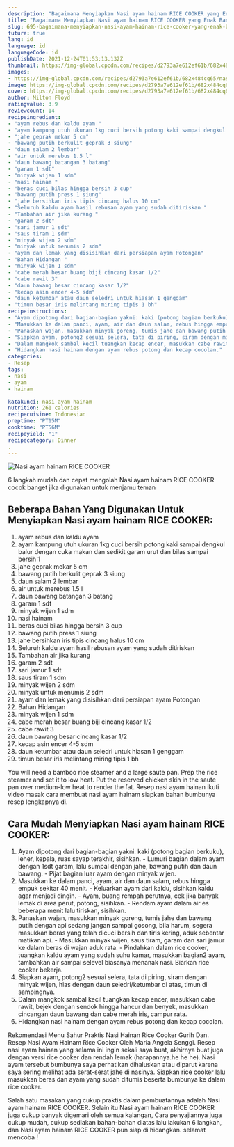 ```yaml
---
description: "Bagaimana Menyiapkan Nasi ayam hainam RICE COOKER yang Enak Banget"
title: "Bagaimana Menyiapkan Nasi ayam hainam RICE COOKER yang Enak Banget"
slug: 695-bagaimana-menyiapkan-nasi-ayam-hainam-rice-cooker-yang-enak-banget
future: true
lang: id
language: id
languageCode: id
publishDate: 2021-12-24T01:53:13.132Z 
thumbnail: https://img-global.cpcdn.com/recipes/d2793a7e612ef61b/682x484cq65/nasi-ayam-hainam-rice-cooker-foto-resep-utama.png
images:
- https://img-global.cpcdn.com/recipes/d2793a7e612ef61b/682x484cq65/nasi-ayam-hainam-rice-cooker-foto-resep-utama.png
image: https://img-global.cpcdn.com/recipes/d2793a7e612ef61b/682x484cq65/nasi-ayam-hainam-rice-cooker-foto-resep-utama.png
cover: https://img-global.cpcdn.com/recipes/d2793a7e612ef61b/682x484cq65/nasi-ayam-hainam-rice-cooker-foto-resep-utama.png
author: Milton Floyd
ratingvalue: 3.9
reviewcount: 14
recipeingredient:
- "ayam rebus dan kaldu ayam "
- "ayam kampung utuh ukuran 1kg cuci bersih potong kaki sampai dengkul balur dengan cuka makan dan sedikit garam urut dan bilas sampai bersih 1"
- "jahe geprak mekar 5 cm"
- "bawang putih berkulit geprak 3 siung"
- "daun salam 2 lembar"
- "air untuk merebus 1.5 l"
- "daun bawang batangan 3 batang"
- "garam 1 sdt"
- "minyak wijen 1 sdm"
- "nasi hainam "
- "beras cuci bilas hingga bersih 3 cup"
- "bawang putih press 1 siung"
- "jahe bersihkan iris tipis cincang halus 10 cm"
- "Seluruh kaldu ayam hasil rebusan ayam yang sudah ditiriskan "
- "Tambahan air jika kurang "
- "garam 2 sdt"
- "sari jamur 1 sdt"
- "saus tiram 1 sdm"
- "minyak wijen 2 sdm"
- "minyak untuk menumis 2 sdm"
- "ayam dan lemak yang disisihkan dari persiapan ayam Potongan"
- "Bahan Hidangan "
- "minyak wijen 1 sdm"
- "cabe merah besar buang biji cincang kasar 1/2"
- "cabe rawit 3"
- "daun bawang besar cincang kasar 1/2"
- "kecap asin encer 4-5 sdm"
- "daun ketumbar atau daun seledri untuk hiasan 1 genggam"
- "timun besar iris melintang miring tipis 1 bh"
recipeinstructions:
- "Ayam dipotong dari bagian-bagian yakni: kaki (potong bagian berkuku), leher, kepala, ruas sayap terakhir, sisihkan. Lumuri bagian dalam ayam dengan 1sdt garam, lalu sumpal dengan jahe, bawang putih dan daun bawang. Pijat bagian luar ayam dengan minyak wijen."
- "Masukkan ke dalam panci, ayam, air dan daun salam, rebus hingga empuk sekitar 40 menit.  Keluarkan ayam dari kaldu, sisihkan kaldu agar menjadi dingin. Ayam, buang rempah perutnya, cek jika banyak lemak di area perut, potong, sisihkan.  Rendam ayam dalam air es beberapa menit lalu tiriskan, sisihkan."
- "Panaskan wajan, masukkan minyak goreng, tumis jahe dan bawang putih dengan api sedang jangan sampai gosong, bila harum, segera masukkan beras yang telah dicuci bersih dan tiris kering, aduk sebentar matikan api. Masukkan minyak wijen, saus tiram, garam dan sari jamur ke dalam beras di wajan aduk rata.  Pindahkan dalam rice cooker, tuangkan kaldu ayam yang sudah suhu kamar, masukkan bagian2 ayam, tambahkan air sampai selevel biasanya menanak nasi. Biarkan rice cooker bekerja."
- "Siapkan ayam, potong2 sesuai selera, tata di piring, siram dengan minyak wijen, hias dengan daun seledri/ketumbar di atas, timun di sampingnya."
- "Dalam mangkok sambal kecil tuangkan kecap encer, masukkan cabe rawit, bejek dengan sendok hingga hancur dan benyek, masukkan cincangan daun bawang dan cabe merah iris, campur rata."
- "Hidangkan nasi hainam dengan ayam rebus potong dan kecap cocolan."
categories:
- Resep
tags:
- nasi
- ayam
- hainam

katakunci: nasi ayam hainam 
nutrition: 261 calories
recipecuisine: Indonesian
preptime: "PT15M"
cooktime: "PT56M"
recipeyield: "1"
recipecategory: Dinner
. 
---
```



![Nasi ayam hainam RICE COOKER](https://img-global.cpcdn.com/recipes/d2793a7e612ef61b/682x484cq65/nasi-ayam-hainam-rice-cooker-foto-resep-utama.png)

6 langkah mudah dan cepat mengolah  Nasi ayam hainam RICE COOKER cocok banget jika digunakan untuk menjamu teman

<!--inarticleads1-->

## Beberapa Bahan Yang Digunakan Untuk Menyiapkan Nasi ayam hainam RICE COOKER:

1. ayam rebus dan kaldu ayam 
1. ayam kampung utuh ukuran 1kg cuci bersih potong kaki sampai dengkul balur dengan cuka makan dan sedikit garam urut dan bilas sampai bersih 1
1. jahe geprak mekar 5 cm
1. bawang putih berkulit geprak 3 siung
1. daun salam 2 lembar
1. air untuk merebus 1.5 l
1. daun bawang batangan 3 batang
1. garam 1 sdt
1. minyak wijen 1 sdm
1. nasi hainam 
1. beras cuci bilas hingga bersih 3 cup
1. bawang putih press 1 siung
1. jahe bersihkan iris tipis cincang halus 10 cm
1. Seluruh kaldu ayam hasil rebusan ayam yang sudah ditiriskan 
1. Tambahan air jika kurang 
1. garam 2 sdt
1. sari jamur 1 sdt
1. saus tiram 1 sdm
1. minyak wijen 2 sdm
1. minyak untuk menumis 2 sdm
1. ayam dan lemak yang disisihkan dari persiapan ayam Potongan
1. Bahan Hidangan 
1. minyak wijen 1 sdm
1. cabe merah besar buang biji cincang kasar 1/2
1. cabe rawit 3
1. daun bawang besar cincang kasar 1/2
1. kecap asin encer 4-5 sdm
1. daun ketumbar atau daun seledri untuk hiasan 1 genggam
1. timun besar iris melintang miring tipis 1 bh

You will need a bamboo rice steamer and a large saute pan. Prep the rice steamer and set it to low heat. Put the reserved chicken skin in the saute pan over medium-low heat to render the fat. Resep nasi ayam hainan ikuti video masak cara membuat nasi ayam hainam siapkan bahan bumbunya resep lengkapnya di. 

<!--inarticleads2-->

## Cara Mudah Menyiapkan Nasi ayam hainam RICE COOKER:

1. Ayam dipotong dari bagian-bagian yakni: kaki (potong bagian berkuku), leher, kepala, ruas sayap terakhir, sisihkan. - Lumuri bagian dalam ayam dengan 1sdt garam, lalu sumpal dengan jahe, bawang putih dan daun bawang. - Pijat bagian luar ayam dengan minyak wijen.
1. Masukkan ke dalam panci, ayam, air dan daun salam, rebus hingga empuk sekitar 40 menit.  - Keluarkan ayam dari kaldu, sisihkan kaldu agar menjadi dingin. - Ayam, buang rempah perutnya, cek jika banyak lemak di area perut, potong, sisihkan.  - Rendam ayam dalam air es beberapa menit lalu tiriskan, sisihkan.
1. Panaskan wajan, masukkan minyak goreng, tumis jahe dan bawang putih dengan api sedang jangan sampai gosong, bila harum, segera masukkan beras yang telah dicuci bersih dan tiris kering, aduk sebentar matikan api. - Masukkan minyak wijen, saus tiram, garam dan sari jamur ke dalam beras di wajan aduk rata.  - Pindahkan dalam rice cooker, tuangkan kaldu ayam yang sudah suhu kamar, masukkan bagian2 ayam, tambahkan air sampai selevel biasanya menanak nasi. Biarkan rice cooker bekerja.
1. Siapkan ayam, potong2 sesuai selera, tata di piring, siram dengan minyak wijen, hias dengan daun seledri/ketumbar di atas, timun di sampingnya.
1. Dalam mangkok sambal kecil tuangkan kecap encer, masukkan cabe rawit, bejek dengan sendok hingga hancur dan benyek, masukkan cincangan daun bawang dan cabe merah iris, campur rata.
1. Hidangkan nasi hainam dengan ayam rebus potong dan kecap cocolan.


Rekomendasi Menu Sahur Praktis Nasi Hainan Rice Cooker Gurih Dan. Resep Nasi Ayam Hainam Rice Cooker Oleh Maria Angela Senggi. Resep nasi ayam hainan yang selama ini ingin sekali saya buat, akhirnya buat juga dengan versi rice cooker dan rendah lemak (harapannya.he he he). Nasi ayam tersebut bumbunya saya perhatikan dihaluskan atau diparut karena saya sering melihat ada serat-serat jahe di nasinya. Siapkan rice cooker lalu masukkan beras dan ayam yang sudah ditumis beserta bumbunya ke dalam rice cooker. 

Salah satu masakan yang cukup praktis dalam pembuatannya adalah  Nasi ayam hainam RICE COOKER. Selain itu  Nasi ayam hainam RICE COOKER  juga cukup banyak digemari oleh semua kalangan, Cara penyajiannya juga cukup mudah, cukup sediakan bahan-bahan diatas lalu lakukan 6 langkah, dan  Nasi ayam hainam RICE COOKER  pun siap di hidangkan. selamat mencoba !
